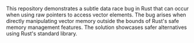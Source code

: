 This repository demonstrates a subtle data race bug in Rust that can occur when using raw pointers to access vector elements. The bug arises when directly manipulating vector memory outside the bounds of Rust's safe memory management features.  The solution showcases safer alternatives using Rust's standard library.